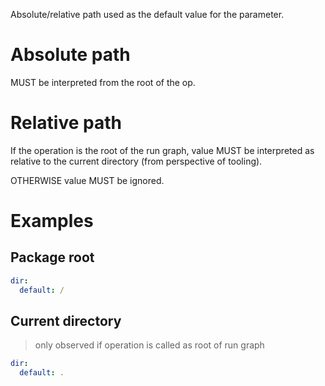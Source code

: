 Absolute/relative path used as the default value for the parameter.

# Absolute path

MUST be interpreted from the root of the op.

# Relative path

If the operation is the root of the run graph, value MUST be interpreted
as relative to the current directory (from perspective of tooling).

OTHERWISE value MUST be ignored.

# Examples

## Package root

```yaml
dir:
  default: /
```

## Current directory

> only observed if operation is called as root of run graph

```yaml
dir:
  default: .
```

